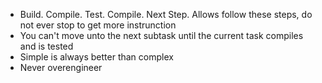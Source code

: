 - Build. Compile. Test. Compile. Next Step. Allows follow these steps, do not ever stop to get more instrunction
- You can't move unto the next subtask until the current task compiles and is tested
- Simple is always better than complex
- Never overengineer